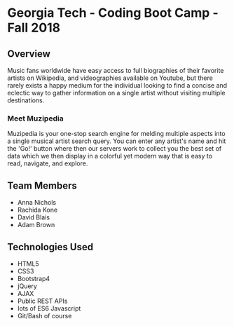 # Georgia Tech - Coding Boot Camp - Fall 2018

## Overview

Music fans worldwide have easy access to full biographies of their favorite artists on Wikipedia, and videographies available on Youtube, but there rarely exists a happy medium for the individual looking to find a concise and eclectic way to gather information on a single artist without visiting multiple destinations.

### Meet Muzipedia

Muzipedia is your one-stop search engine for melding multiple aspects into a single musical artist search query.  You can enter any artist's name and hit the 'Go!' button where then our servers work to collect you the best set of data which we then display in a colorful yet modern way that is easy to read, navigate, and explore.

## Team Members
- Anna Nichols
- Rachida Kone
- David Blais
- Adam Brown

## Technologies Used
- HTML5
- CSS3
- Bootstrap4
- jQuery
- AJAX
- Public REST APIs
- lots of ES6 Javascript
- Git/Bash of course
